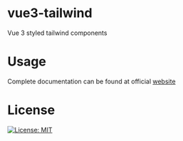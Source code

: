 # vue3-tailwind
Vue 3 styled tailwind components

# Usage

Complete documentation can be found at official [website](https://app.adiranids.com/vue-components) 


# License
[![License: MIT](https://img.shields.io/badge/License-MIT-yellow.svg)](https://opensource.org/licenses/MIT)